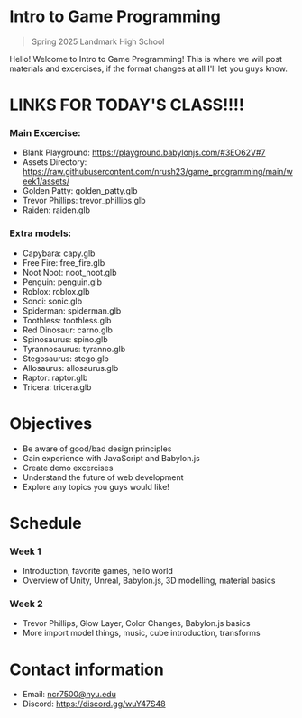 # Intro to Game Programming
> Spring 2025 Landmark High School

Hello! Welcome to Intro to Game Programming! This is where we will post materials and excercises, if the format changes at all I'll let you guys know.

# LINKS FOR TODAY'S CLASS!!!!
### Main Excercise:
- Blank Playground: https://playground.babylonjs.com/#3EO62V#7
- Assets Directory: https://raw.githubusercontent.com/nrush23/game_programming/main/week1/assets/
- Golden Patty: golden_patty.glb
- Trevor Phillips: trevor_phillips.glb
- Raiden: raiden.glb

### Extra models:
- Capybara: capy.glb
- Free Fire: free_fire.glb
- Noot Noot: noot_noot.glb
- Penguin: penguin.glb
- Roblox: roblox.glb
- Sonci: sonic.glb
- Spiderman: spiderman.glb
- Toothless: toothless.glb
- Red Dinosaur: carno.glb
- Spinosaurus: spino.glb
- Tyrannosaurus: tyranno.glb
- Stegosaurus: stego.glb
- Allosaurus: allosaurus.glb
- Raptor: raptor.glb
- Tricera: tricera.glb

# Objectives

- Be aware of good/bad design principles
- Gain experience with JavaScript and Babylon.js
- Create demo excercises
- Understand the future of web development
- Explore any topics you guys would like!

# Schedule

### Week 1
- Introduction, favorite games, hello world
- Overview of Unity, Unreal, Babylon.js, 3D modelling, material basics

### Week 2
- Trevor Phillips, Glow Layer, Color Changes, Babylon.js basics
- More import model things, music, cube introduction, transforms
  
# Contact information

- Email: ncr7500@nyu.edu
- Discord: https://discord.gg/wuY47S48
